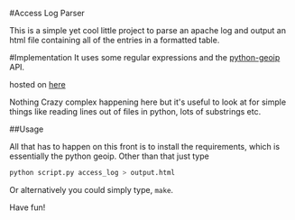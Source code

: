 #Access Log Parser


This is a simple yet cool little project to parse an apache log and output an html file containing all of the entries in a formatted table. 

#Implementation
It uses some regular expressions and the [python-geoip]( http://pythonhosted.org/python-geoip/) API. 


hosted on [here](
http://runnable.com/VIc_XEkD1G12SKz0/apache-parsing-python-addteq-for-file-input
)

Nothing Crazy complex happening here but it's useful to look at for simple things like reading lines out of files in python, lots of substrings etc.

##Usage

All that has to happen on this front is to install the requirements, which is essentially the python geoip. Other than that just type 

```python
python script.py access_log > output.html
```
Or alternatively you could simply type, ```make```. 


Have fun! 

